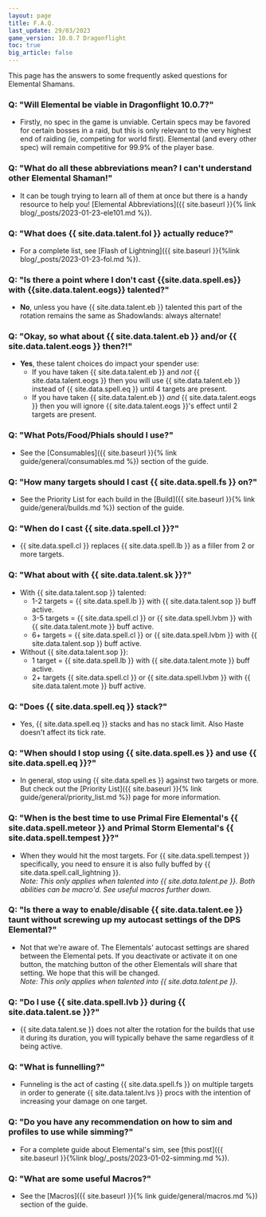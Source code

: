 ```yaml
---
layout: page
title: F.A.Q.
last_update: 29/03/2023
game_version: 10.0.7 Dragonflight
toc: true
big_article: false
---
```


This page has the answers to some frequently asked questions for Elemental Shamans.

### Q: "Will Elemental be viable in Dragonflight 10.0.7?"
* Firstly, no spec in the game is unviable. Certain specs may be favored for certain bosses in a raid, but this is only relevant to the very highest end of raiding (ie, competing for world first). Elemental (and every other spec) will remain competitive for 99.9% of the player base.

### Q: "What do all these abbreviations mean? I can't understand other Elemental Shaman!"
* It can be tough trying to learn all of them at once but there is a handy resource to help you! [Elemental Abbreviations]({{ site.baseurl }}{% link blog/_posts/2023-01-23-ele101.md %}).

### Q: "What does {{ site.data.talent.fol }} actually reduce?"
* For a complete list, see [Flash of Lightning]({{ site.baseurl }}{%link blog/_posts/2023-01-23-fol.md %}).

### Q: "Is there a point where I don't cast {{site.data.spell.es}} with {{site.data.talent.eogs}} talented?"
* **No**, unless you have {{ site.data.talent.eb }} talented this part of the rotation remains the same as Shadowlands: always alternate!

### Q: "Okay, so what about {{ site.data.talent.eb }} and/or {{ site.data.talent.eogs }} then?!"
* **Yes**, these talent choices do impact your spender use:
   - If you have taken {{ site.data.talent.eb }} and *not* {{ site.data.talent.eogs }} then you will use {{ site.data.talent.eb }} instead of {{ site.data.spell.eq }} until 4 targets are present.
   - If you have taken {{ site.data.talent.eb }} *and* {{ site.data.talent.eogs }} then you will ignore {{ site.data.talent.eogs }}'s effect until 2 targets are present.

### Q: "What Pots/Food/Phials should I use?"
* See the [Consumables]({{ site.baseurl }}{% link guide/general/consumables.md %}) section of the guide.

### Q: "How many targets should I cast {{ site.data.spell.fs }} on?"
* See the Priority List for each build in the [Build]({{ site.baseurl }}{% link guide/general/builds.md %}) section of the guide.

### Q: "When do I cast {{ site.data.spell.cl }}?"
* {{ site.data.spell.cl }} replaces {{ site.data.spell.lb }} as a filler from 2 or more targets.

### Q: "What about with {{ site.data.talent.sk }}?"
* With {{ site.data.talent.sop }} talented:
  - 1-2 targets = {{ site.data.spell.lb }} with {{ site.data.talent.sop }} buff active.
  - 3-5 targets = {{ site.data.spell.cl }} or {{ site.data.spell.lvbm }} with {{ site.data.talent.mote }} buff active.
  - 6+ targets = {{ site.data.spell.cl }} or {{ site.data.spell.lvbm }} with {{ site.data.talent.sop }} buff active.
* Without {{ site.data.talent.sop }}:
  - 1 target = {{ site.data.spell.lb }} with {{ site.data.talent.mote }} buff active.
  - 2+ targets {{ site.data.spell.cl }} or {{ site.data.spell.lvbm }} with {{ site.data.talent.mote }} buff active.

### Q: "Does {{ site.data.spell.eq }} stack?"
* Yes, {{ site.data.spell.eq }} stacks and has no stack limit. Also Haste doesn't affect its tick rate.

### Q: "When should I stop using {{ site.data.spell.es }} and use {{ site.data.spell.eq }}?"
* In general, stop using {{ site.data.spell.es }} against two targets or more. But check out the [Priority List]({{ site.baseurl }}{% link guide/general/priority_list.md %}) page for more information.

### Q: "When is the best time to use Primal Fire Elemental's {{ site.data.spell.meteor }} and Primal Storm Elemental's {{ site.data.spell.tempest }}?"
* When they would hit the most targets. For {{ site.data.spell.tempest }} specifically, you need to ensure it is also fully buffed by {{ site.data.spell.call_lightning }}.  
*Note: This only applies when talented into {{ site.data.talent.pe }}. Both abilities can be macro'd. See useful macros further down.*

### Q: "Is there a way to enable/disable {{ site.data.talent.ee }} taunt without screwing up my autocast settings of the DPS Elemental?"
* Not that we're aware of. The Elementals' autocast settings are shared between the Elemental pets. If you deactivate or activate it on one button, the matching button of the other Elementals will share that setting. We hope that this will be changed.  
*Note: This only applies when talented into {{ site.data.talent.pe }}.*

### Q: "Do I use {{ site.data.spell.lvb }} during {{ site.data.talent.se }}?"
* {{ site.data.talent.se }} does not alter the rotation for the builds that use it during its duration, you will typically behave the same regardless of it being active.

### Q: "What is funnelling?"
* Funneling is the act of casting {{ site.data.spell.fs }} on multiple targets in order to generate {{ site.data.talent.lvs }} procs with the intention of increasing your damage on one target.

### Q: "Do you have any recommendation on how to sim and profiles to use while simming?"
* For a complete guide about Elemental's sim, see [this post]({{ site.baseurl }}{%link blog/_posts/2023-01-02-simming.md %}).

### Q: "What are some useful Macros?"
* See the [Macros]({{ site.baseurl }}{% link guide/general/macros.md %}) section of the guide.
